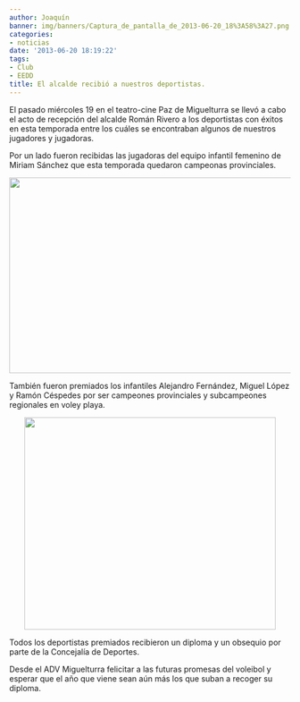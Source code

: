 ```yaml
---
author: Joaquín
banner: img/banners/Captura_de_pantalla_de_2013-06-20_18%3A58%3A27.png
categories:
- noticias
date: '2013-06-20 18:19:22'
tags:
- Club
- EEDD
title: El alcalde recibió a nuestros deportistas.
---
```


El pasado miércoles 19 en el teatro-cine Paz de Miguelturra se llevó a cabo el acto de recepción del alcalde Román Rivero a los deportistas con éxitos en esta temporada entre los cuáles se encontraban algunos de nuestros jugadores y jugadoras.

Por un lado fueron recibidas las jugadoras del equipo infantil femenino de Miriam Sánchez que esta temporada quedaron campeonas provinciales. 

<center>
<img src="http://www.advmiguelturra.org/img/banners/Captura%20de%20pantalla%20de%202013-06-20%2018%3A57%3A47.png" height="350" width="600"/> </center>

También fueron premiados los infantiles Alejandro Fernández, Miguel López y Ramón Céspedes por ser campeones provinciales y subcampeones regionales en voley playa.

<center>
<img src="http://www.advmiguelturra.org/img/banners/Captura%20de%20pantalla%20de%202013-06-20%2018%3A58%3A27.png" height="380" width="450"/> </center>

Todos los deportistas premiados recibieron un diploma y un obsequio por parte de la Concejalía de Deportes.

Desde el ADV Miguelturra felicitar a las futuras promesas del voleibol y esperar que el año que viene sean aún más los que suban a recoger su diploma.

